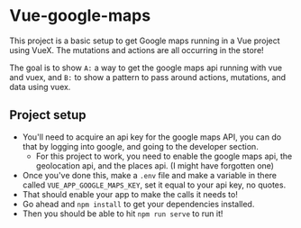 # Vue-google-maps
This project is a basic setup to get Google maps running in a Vue project using VueX. The mutations and actions are all occurring in the store!

The goal is to show ```A:``` a way to get the google maps api running with vue and vuex, and ```B:``` to show a pattern to pass around actions, mutations, and data using vuex.

## Project setup
- You'll need to acquire an api key for the google maps API, you can do that by logging into google, and going to the developer section.
  - For this project to work, you need to enable the google maps api, the geolocation api, and the places api. (I might have forgotten one)
- Once you've done this, make a ```.env``` file and make a variable in there called ```VUE_APP_GOOGLE_MAPS_KEY```, set it equal to your api key, no quotes.
- That should enable your app to make the calls it needs to!
- Go ahead and ```npm install``` to get your dependencies installed.
- Then you should be able to hit ```npm run serve``` to run it!
